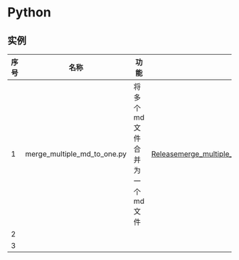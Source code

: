 # Python
## 实例
|序号|名称|功能|地址|
|-|-|-|-|
|1|merge_multiple_md_to_one.py|将多个md文件合并为一个md文件|[Releasemerge_multiple_md_to_one.py·lishige/python](https://github.com/lishige/python/releases/tag/merge_multiple_md_to_one)|
|2||||
|3||||
